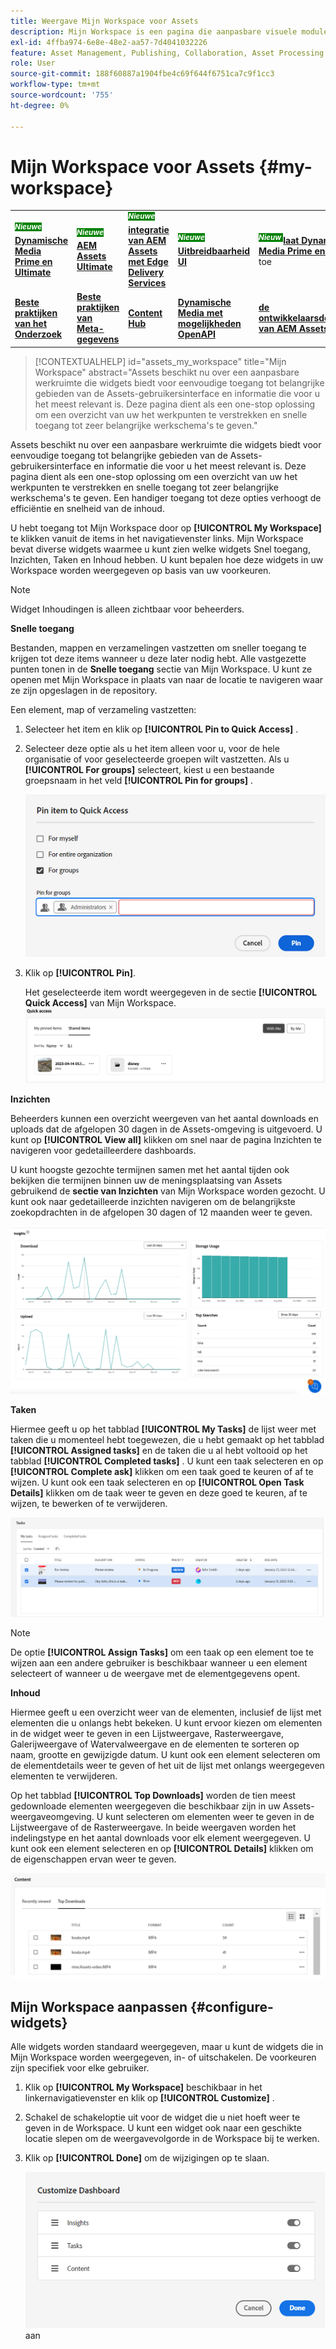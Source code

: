 ```yaml
---
title: Weergave Mijn Workspace voor Assets
description: Mijn Workspace is een pagina die aanpasbare visuele modules biedt voor eenvoudige toegang tot belangrijke gebieden van de Assets-gebruikersinterface en informatie die het meest relevant is voor de gebruiker.
exl-id: 4ffba974-6e8e-48e2-aa57-7d4041032226
feature: Asset Management, Publishing, Collaboration, Asset Processing
role: User
source-git-commit: 188f60887a1904fbe4c69f644f6751ca7c9f1cc3
workflow-type: tm+mt
source-wordcount: '755'
ht-degree: 0%

---
```


# Mijn Workspace voor Assets {#my-workspace}

<table>
    <tr>
        <td>
            <sup style= "background-color:#008000; color:#FFFFFF; font-weight:bold"><i> Nieuwe </i></sup> <a href="/help/assets/dynamic-media/dm-prime-ultimate.md"><b> Dynamische Media Prime en Ultimate </b></a>
        </td>
        <td>
            <sup style= "background-color:#008000; color:#FFFFFF; font-weight:bold"><i> Nieuwe </i></sup> <a href="/help/assets/assets-ultimate-overview.md"><b> AEM Assets Ultimate </b></a>
        </td>
        <td>
            <sup style= "background-color:#008000; color:#FFFFFF; font-weight:bold"><i> Nieuwe </i></sup> <a href="/help/assets/integrate-aem-assets-edge-delivery-services.md"><b> integratie van AEM Assets met Edge Delivery Services </b></a>
        </td>
        <td>
            <sup style= "background-color:#008000; color:#FFFFFF; font-weight:bold"><i> Nieuwe </i></sup> <a href="/help/assets/aem-assets-view-ui-extensibility.md"><b> Uitbreidbaarheid UI </b></a>
        </td>
          <td>
            <sup style= "background-color:#008000; color:#FFFFFF; font-weight:bold"><i> Nieuw </i></sup> <a href="/help/assets/dynamic-media/enable-dynamic-media-prime-and-ultimate.md"><b> laat Dynamische Media Prime en Ultimate </b></a> toe
        </td>
    </tr>
    <tr>
        <td>
            <a href="/help/assets/search-best-practices.md"><b> Beste praktijken van het Onderzoek </b></a>
        </td>
        <td>
            <a href="/help/assets/metadata-best-practices.md"><b> Beste praktijken van Meta-gegevens </b></a>
        </td>
        <td>
            <a href="/help/assets/product-overview.md"><b> Content Hub </b></a>
        </td>
        <td>
            <a href="/help/assets/dynamic-media-open-apis-overview.md"><b> Dynamische Media met mogelijkheden OpenAPI </b></a>
        </td>
        <td>
            <a href="https://developer.adobe.com/experience-cloud/experience-manager-apis/"><b> de ontwikkelaarsdocumentatie van AEM Assets </b></a>
        </td>
    </tr>
</table>

>[!CONTEXTUALHELP]
>id="assets_my_workspace"
>title="Mijn Workspace"
>abstract="Assets beschikt nu over een aanpasbare werkruimte die widgets biedt voor eenvoudige toegang tot belangrijke gebieden van de Assets-gebruikersinterface en informatie die voor u het meest relevant is. Deze pagina dient als een one-stop oplossing om een overzicht van uw het werkpunten te verstrekken en snelle toegang tot zeer belangrijke werkschema&#39;s te geven."

Assets beschikt nu over een aanpasbare werkruimte die widgets biedt voor eenvoudige toegang tot belangrijke gebieden van de Assets-gebruikersinterface en informatie die voor u het meest relevant is. Deze pagina dient als een one-stop oplossing om een overzicht van uw het werkpunten te verstrekken en snelle toegang tot zeer belangrijke werkschema&#39;s te geven. Een handiger toegang tot deze opties verhoogt de efficiëntie en snelheid van de inhoud.

U hebt toegang tot Mijn Workspace door op **[!UICONTROL My Workspace]** te klikken vanuit de items in het navigatievenster links. Mijn Workspace bevat diverse widgets waarmee u kunt zien welke widgets Snel toegang, Inzichten, Taken en Inhoud hebben. U kunt bepalen hoe deze widgets in uw Workspace worden weergegeven op basis van uw voorkeuren.

>[!NOTE]
>
>Widget Inhoudingen is alleen zichtbaar voor beheerders.

<!--

**New features coming soon**

Highlights upcoming features for Assets.

![New features coming soon in Workspace](assets/new-features.png)

-->



**Snelle toegang**

Bestanden, mappen en verzamelingen vastzetten om sneller toegang te krijgen tot deze items wanneer u deze later nodig hebt. Alle vastgezette punten tonen in de **Snelle toegang** sectie van Mijn Workspace. U kunt ze openen met Mijn Workspace in plaats van naar de locatie te navigeren waar ze zijn opgeslagen in de repository.

Een element, map of verzameling vastzetten:

1. Selecteer het item en klik op **[!UICONTROL Pin to Quick Access]** .

1. Selecteer deze optie als u het item alleen voor u, voor de hele organisatie of voor geselecteerde groepen wilt vastzetten. Als u **[!UICONTROL For groups]** selecteert, kiest u een bestaande groepsnaam in het veld **[!UICONTROL Pin for groups]** .

   ![ Vastzetten punten voor groepen ](assets/pin-items-for-groups.png)
1. Klik op **[!UICONTROL Pin]**.

   Het geselecteerde item wordt weergegeven in de sectie **[!UICONTROL Quick Access]** van Mijn Workspace.
   ![ Taken in Workspace ](assets/quick-access.png)

**Inzichten**

Beheerders kunnen een overzicht weergeven van het aantal downloads en uploads dat de afgelopen 30 dagen in de Assets-omgeving is uitgevoerd. U kunt op **[!UICONTROL View all]** klikken om snel naar de pagina Inzichten te navigeren voor gedetailleerdere dashboards.

U kunt hoogste gezochte termijnen samen met het aantal tijden ook bekijken die termijnen binnen uw de meningsplaatsing van Assets gebruikend de **sectie van Inzichten** van Mijn Workspace worden gezocht. U kunt ook naar gedetailleerde inzichten navigeren om de belangrijkste zoekopdrachten in de afgelopen 30 dagen of 12 maanden weer te geven.

![ Inzichten in Workspace ](assets/insights.png)

**Taken**

Hiermee geeft u op het tabblad **[!UICONTROL My Tasks]** de lijst weer met taken die u momenteel hebt toegewezen, die u hebt gemaakt op het tabblad **[!UICONTROL Assigned tasks]** en de taken die u al hebt voltooid op het tabblad **[!UICONTROL Completed tasks]** . U kunt een taak selecteren en op **[!UICONTROL Complete ask]** klikken om een taak goed te keuren of af te wijzen. U kunt ook een taak selecteren en op **[!UICONTROL Open Task Details]** klikken om de taak weer te geven en deze goed te keuren, af te wijzen, te bewerken of te verwijderen.

![ Taken in Workspace ](assets/tasks-workspace.png)

>[!NOTE]
>
> De optie **[!UICONTROL Assign Tasks]** om een taak op een element toe te wijzen aan een andere gebruiker is beschikbaar wanneer u een element selecteert of wanneer u de weergave met de elementgegevens opent.

**Inhoud**

Hiermee geeft u een overzicht weer van de elementen, inclusief de lijst met elementen die u onlangs hebt bekeken. U kunt ervoor kiezen om elementen in de widget weer te geven in een Lijstweergave, Rasterweergave, Galerijweergave of Watervalweergave en de elementen te sorteren op naam, grootte en gewijzigde datum. U kunt ook een element selecteren om de elementdetails weer te geven of het uit de lijst met onlangs weergegeven elementen te verwijderen.

Op het tabblad **[!UICONTROL Top Downloads]** worden de tien meest gedownloade elementen weergegeven die beschikbaar zijn in uw Assets-weergaveomgeving. U kunt selecteren om elementen weer te geven in de Lijstweergave of de Rasterweergave. In beide weergaven worden het indelingstype en het aantal downloads voor elk element weergegeven. U kunt ook een element selecteren en op **[!UICONTROL Details]** klikken om de eigenschappen ervan weer te geven.

![ Inhoud widget in Workspace ](assets/workspace-content.png)

## Mijn Workspace aanpassen {#configure-widgets}

Alle widgets worden standaard weergegeven, maar u kunt de widgets die in Mijn Workspace worden weergegeven, in- of uitschakelen. De voorkeuren zijn specifiek voor elke gebruiker.

1. Klik op **[!UICONTROL My Workspace]** beschikbaar in het linkernavigatievenster en klik op **[!UICONTROL Customize]** .

1. Schakel de schakeloptie uit voor de widget die u niet hoeft weer te geven in de Workspace. U kunt een widget ook naar een geschikte locatie slepen om de weergavevolgorde in de Workspace bij te werken.

1. Klik op **[!UICONTROL Done]** om de wijzigingen op te slaan.

   ![ pas widgets in Workspace ](assets/customize-workspace.png) aan
